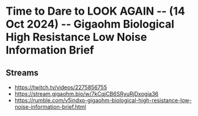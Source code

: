 # Time to Dare to LOOK AGAIN -- (14 Oct 2024) -- Gigaohm Biological High Resistance Low Noise Information Brief

## Streams
- https://twitch.tv/videos/2275856755
- https://stream.gigaohm.bio/w/7kCqjCB6SRyuRjDxogia36
- https://rumble.com/v5indxo-gigaohm-biological-high-resistance-low-noise-information-brief.html

